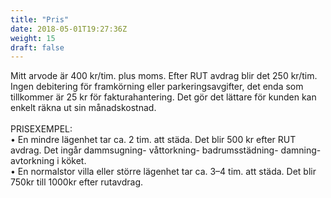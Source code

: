 ```yaml
---
title: "Pris"
date: 2018-05-01T19:27:36Z
weight: 15
draft: false
---
```


Mitt arvode är 400 kr/tim. plus moms. Efter RUT avdrag blir det 250 kr/tim. Ingen debitering för framkörning eller parkeringsavgifter, det enda som tillkommer är 25 kr för fakturahantering. Det gör det lättare för kunden kan enkelt räkna ut sin månadskostnad.
<br><br>
PRISEXEMPEL:<br>
•	En mindre lägenhet tar ca. 2 tim. att städa. Det blir 500 kr efter RUT avdrag. Det ingår dammsugning- våttorkning- badrumsstädning- damning-  avtorkning i köket.<br>
•	En normalstor villa eller större lägenhet tar ca. 3–4 tim. att städa. Det blir 750kr till 1000kr efter rutavdrag.<br>
